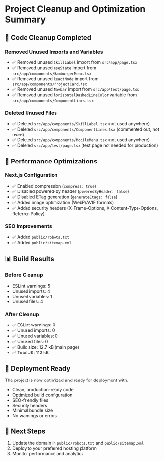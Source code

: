 # Project Cleanup and Optimization Summary

## 🧹 Code Cleanup Completed

### Removed Unused Imports and Variables

-   ✅ Removed unused `SkillLabel` import from `src/app/page.tsx`
-   ✅ Removed unused `useState` import from `src/app/components/HamburgerMenu.tsx`
-   ✅ Removed unused `ReactNode` import from `src/app/components/ProjectCard.tsx`
-   ✅ Removed unused `Navbar` import from `src/app/test/page.tsx`
-   ✅ Removed unused `horizontalDashedLineColor` variable from `src/app/components/ComponentLines.tsx`

### Deleted Unused Files

-   ✅ Deleted `src/app/components/SkillLabel.tsx` (not used anywhere)
-   ✅ Deleted `src/app/components/ComponentLines.tsx` (commented out, not used)
-   ✅ Deleted `src/app/components/MobileMenu.tsx` (not used anywhere)
-   ✅ Deleted `src/app/test/page.tsx` (test page not needed for production)

## 🚀 Performance Optimizations

### Next.js Configuration

-   ✅ Enabled compression (`compress: true`)
-   ✅ Disabled powered-by header (`poweredByHeader: false`)
-   ✅ Disabled ETag generation (`generateEtags: false`)
-   ✅ Added image optimization (WebP/AVIF formats)
-   ✅ Added security headers (X-Frame-Options, X-Content-Type-Options, Referrer-Policy)

### SEO Improvements

-   ✅ Added `public/robots.txt`
-   ✅ Added `public/sitemap.xml`

## 📊 Build Results

### Before Cleanup

-   ESLint warnings: 5
-   Unused imports: 4
-   Unused variables: 1
-   Unused files: 4

### After Cleanup

-   ✅ ESLint warnings: 0
-   ✅ Unused imports: 0
-   ✅ Unused variables: 0
-   ✅ Unused files: 0
-   ✅ Build size: 12.7 kB (main page)
-   ✅ Total JS: 112 kB

## 🎯 Deployment Ready

The project is now optimized and ready for deployment with:

-   Clean, production-ready code
-   Optimized build configuration
-   SEO-friendly files
-   Security headers
-   Minimal bundle size
-   No warnings or errors

## 📝 Next Steps

1. Update the domain in `public/robots.txt` and `public/sitemap.xml`
2. Deploy to your preferred hosting platform
3. Monitor performance and analytics
